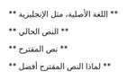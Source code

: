 ** اللغة الأصلية، مثل الإنجليزية **



** النص الحالي **



** نص المقترح **


** لماذا النص المقترح أفضل **
